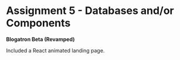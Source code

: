 Assignment 5 - Databases and/or Components
===

**Blogatron Beta (Revamped)**

Included a React animated landing page.